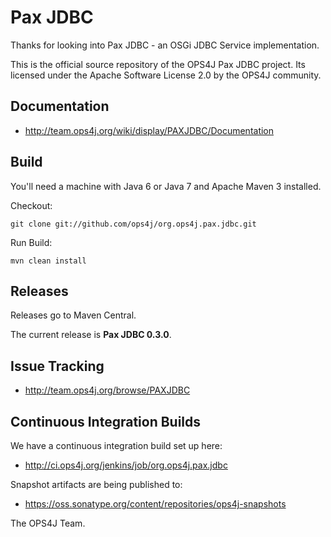 Pax JDBC
========

Thanks for looking into Pax JDBC - an OSGi JDBC Service implementation. 

This is the official source repository of the OPS4J Pax JDBC project.
Its licensed under the Apache Software License 2.0 by the OPS4J community.

## Documentation

* <http://team.ops4j.org/wiki/display/PAXJDBC/Documentation>

## Build

You'll need a machine with Java 6 or Java 7 and Apache Maven 3 installed.

Checkout:

    git clone git://github.com/ops4j/org.ops4j.pax.jdbc.git

Run Build:

    mvn clean install


## Releases

Releases go to Maven Central.

The current release is **Pax JDBC 0.3.0**.

## Issue Tracking

* <http://team.ops4j.org/browse/PAXJDBC>

## Continuous Integration Builds

We have a continuous integration build set up here:

* <http://ci.ops4j.org/jenkins/job/org.ops4j.pax.jdbc>

Snapshot artifacts are being published to:

* <https://oss.sonatype.org/content/repositories/ops4j-snapshots>


The OPS4J Team.

